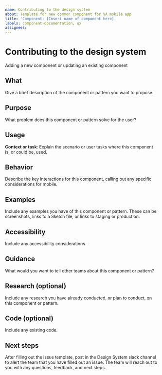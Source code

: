 ```yaml
---
name: Contributing to the design system
about: Template for new common component for VA mobile app
title: 'Component: [Insert name of component here]'
labels: component-documentation, ux
assignees:
---
```


# Contributing to the design system
Adding a new component or updating an existing component

## What
Give a brief description of the component or pattern you want to propose.

## Purpose
What problem does this component or pattern solve for the user?

## Usage
**Context or task**: Explain the scenario or user tasks where this component is, or could be, used.

## Behavior
Describe the key interactions for this component, calling out any specific considerations for mobile.

## Examples
Include any examples you have of this component or pattern. These can be screenshots, links to a Sketch file, or links to staging or production.

## Accessibility
Include any accessibility considerations.

## Guidance
What would you want to tell other teams about this component or pattern?

## Research (optional)
Include any research you have already conducted, or plan to conduct, on this component or pattern.

## Code (optional)
Include any existing code.

## Next steps
After filling out the issue template, post in the Design System slack channel to alert the team that you have filled out an issue. The team will reach out to you with any questions, feedback, and next steps.